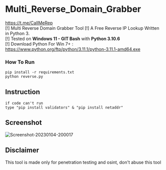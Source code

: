 # Multi_Reverse_Domain_Grabber
<a href="CallMeRep">https://t.me/CallMeRep</a><br>
[!] Multi Reverse Domain Grabber Tool
[!] A Free Reverse IP Lookup Written in Python 3.
<br>[!] Tested on **Windows 11 - GIT Bash** with **Python 3.10.6**
<br>[!] Download Python For Win 7+ : https://www.python.org/ftp/python/3.11.1/python-3.11.1-amd64.exe
### How To Run
```
pip install -r requirements.txt
python reverse.py
```
## Instruction
```
if code can't run
type "pip install validators" & "pip install netaddr"
```
## Screenshot
<img src="https://i.ibb.co/c8bLMD3/Screenshot-20230104-200017.png" alt="Screenshot-20230104-200017" border="0">

## Disclaimer
This tool is made only for penetration testing and osint, don't abuse this tool
